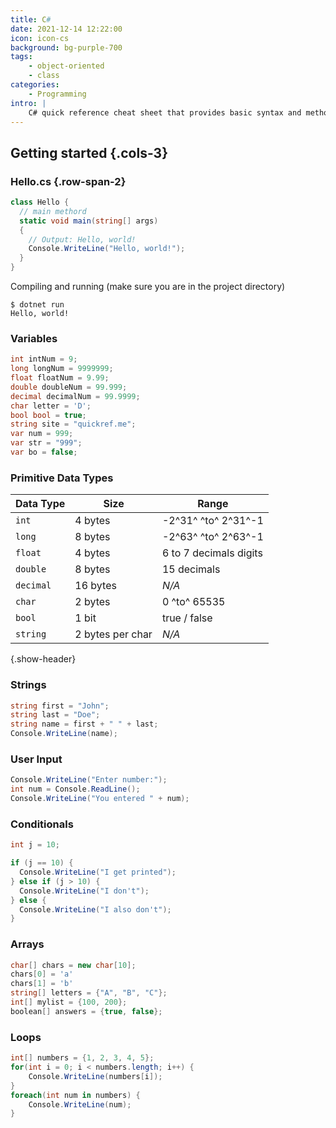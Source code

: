 ```yaml
---
title: C#
date: 2021-12-14 12:22:00
icon: icon-cs
background: bg-purple-700
tags:
    - object-oriented
    - class
categories:
    - Programming
intro: |
    C# quick reference cheat sheet that provides basic syntax and methods.
---
```



Getting started {.cols-3}
--------

### Hello.cs {.row-span-2}
```cs
class Hello {
  // main methord
  static void main(string[] args)
  {
    // Output: Hello, world!
    Console.WriteLine("Hello, world!");
  }
}
```
Compiling and running (make sure you are in the project directory)
```shell script
$ dotnet run
Hello, world!
```


### Variables
```cs
int intNum = 9;
long longNum = 9999999;
float floatNum = 9.99;
double doubleNum = 99.999;
decimal decimalNum = 99.9999;
char letter = 'D';
bool bool = true;
string site = "quickref.me";
var num = 999;
var str = "999";
var bo = false;
```


### Primitive Data Types 
| Data Type | Size             | Range                  |
|-----------|------------------|------------------------|
| `int`     | 4 bytes          | -2^31^ ^to^ 2^31^-1    |
| `long`    | 8 bytes          | -2^63^ ^to^ 2^63^-1    |
| `float`   | 4 bytes          | 6 to 7 decimals digits |
| `double`  | 8 bytes          | 15 decimals            |
| `decimal` | 16 bytes         | _N/A_                  |
| `char`    | 2 bytes          | 0 ^to^ 65535           |
| `bool`    | 1 bit            | true / false           |
| `string`  | 2 bytes per char | _N/A_                  |
{.show-header}


### Strings
```cs
string first = "John";
string last = "Doe";
string name = first + " " + last;
Console.WriteLine(name);
```


### User Input
```cs
Console.WriteLine("Enter number:");
int num = Console.ReadLine();
Console.WriteLine("You entered " + num);
```


### Conditionals
```cs
int j = 10;

if (j == 10) {
  Console.WriteLine("I get printed");
} else if (j > 10) {
  Console.WriteLine("I don't");
} else {
  Console.WriteLine("I also don't");
}
```


### Arrays
```cs
char[] chars = new char[10];
chars[0] = 'a'
chars[1] = 'b'
string[] letters = {"A", "B", "C"};
int[] mylist = {100, 200};
boolean[] answers = {true, false};
```


### Loops
```cs
int[] numbers = {1, 2, 3, 4, 5};
for(int i = 0; i < numbers.length; i++) {
    Console.WriteLine(numbers[i]);
}
foreach(int num in numbers) {
    Console.WriteLine(num);
}
```